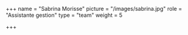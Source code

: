 +++
name = "Sabrina Morisse"
picture = "/images/sabrina.jpg"
role = "Assistante gestion"
type = "team"
weight = 5

+++
